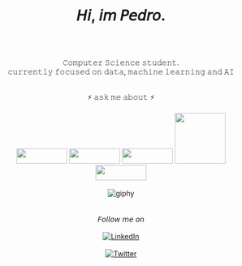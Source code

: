 <h1 align="center">𝘏𝘪, 𝘪𝘮 𝘗𝘦𝘥𝘳𝘰.</h1>
<br>
<br>

<div id="info_me" align="center">

𝙲𝚘𝚖𝚙𝚞𝚝𝚎𝚛 𝚂𝚌𝚒𝚎𝚗𝚌𝚎 𝚜𝚝𝚞𝚍𝚎𝚗𝚝. <br>
𝚌𝚞𝚛𝚛𝚎𝚗𝚝𝚕𝚢 𝚏𝚘𝚌𝚞𝚜𝚎𝚍 𝚘𝚗 𝚍𝚊𝚝𝚊, 𝚖𝚊𝚌𝚑𝚒𝚗𝚎 𝚕𝚎𝚊𝚛𝚗𝚒𝚗𝚐 𝚊𝚗𝚍 𝙰𝙸
</div>
<br>

<div id="info" align="center">
 ⚡️ 𝚊𝚜𝚔 𝚖𝚎 𝚊𝚋𝚘𝚞𝚝 ⚡️
</div>
<br>
<div align="center">
  <img src="https://img.shields.io/badge/Python-FFD43B?style=for-the-badge&logo=python&logoColor=blue" height="30px" width="100px"/>
  <img src="https://img.shields.io/badge/PowerBI-F2C811?style=for-the-badge&logo=Power%20BI&logoColor=white" height="30px" width="100px"/>
  <img src="https://img.shields.io/badge/Linux-FCC624?style=for-the-badge&logo=linux&logoColor=black" height="30px" width="100px"/>
  <img src="https://img.shields.io/badge/Oracle-F80000?style=for-the-badge&logo=Oracle&logoColor=white height="30px" width="100px"/>
  <img src=https://img.shields.io/badge/Microsoft%20SQL%20Server-CC2927?style=for-the-badge&logo=microsoft%20sql%20server&logoColor=white height="30px" width="100px"/>
  <br>
  <br>
  <img src="https://github.com/user-attachments/assets/6e5dcf3d-7058-434a-a508-b285f6cb6a1d" alt="giphy"/>
  <br>
  <br>
 <br>
  <div id="info_social" align="center">
    𝘍𝘰𝘭𝘭𝘰𝘸 𝘮𝘦 𝘰𝘯
  </div>
  <br>
  <a href="https://www.linkedin.com/in/pedro-salzani-674703232/">
    <img src="https://img.shields.io/badge/LinkedIn-0077B5?style=for-the-badge&logo=linkedin&logoColor=white" alt="LinkedIn"/>
  </a>
 <br>
 <br>
  <a href="https://x.com/pedraodados">
    <img src="https://img.shields.io/badge/X-000000?style=for-the-badge&logo=x&logoColor=white" alt="Twitter"/>
  </a>
</div>


